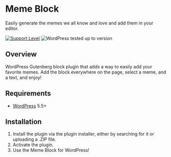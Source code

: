 # Meme Block

Easily generate the memes we all know and love and add them in your editor.

[![Support Level](https://img.shields.io/badge/support-active-green.svg)](#support-level)  ![WordPress tested up to version](https://img.shields.io/badge/WordPress-v5.5%20tested-success.svg)

## Overview

WordPress Gutenberg block plugin that adds a way to easily add your favorite memes. Add the block everywhere on the page, select a meme, and a text, and enjoy!

## Requirements
* [WordPress](http://wordpress.org/) 5.5+

## Installation

1. Install the plugin via the plugin installer, either by searching for it or uploading a .ZIP file.
1. Activate the plugin.
1. Use the Meme Block for WordPress!

